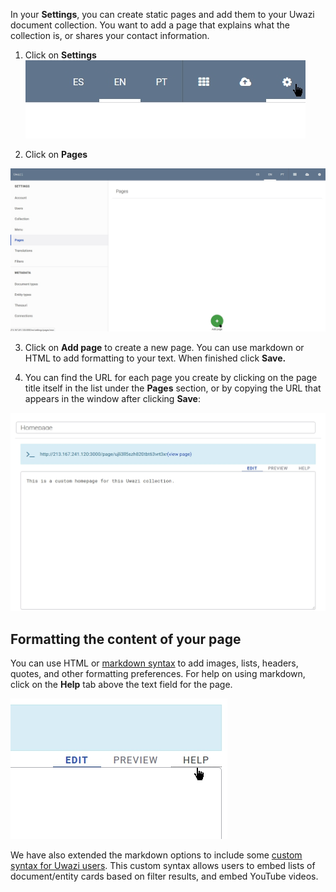 In your **Settings**, you can create static pages and add them to your Uwazi document collection. You want to add a page that explains what the collection is, or shares your contact information. 

1. Click on **Settings**
![Gear icon](https://raw.githubusercontent.com/huridocs/uwazi-assets/master/wiki/screenshots/settings_link.jpg)

2. Click on **Pages**

![Create pages](https://raw.githubusercontent.com/huridocs/uwazi-assets/master/wiki/screenshots/pages.jpg)

3. Click on **Add page** to create a new page. You can use markdown or HTML to add formatting to your text. When finished click **Save.**

4. You can find the URL for each page you create by clicking on the page title itself in the list under the **Pages** section, or by copying the URL that appears in the window after clicking **Save**:

![Find URL](https://raw.githubusercontent.com/huridocs/uwazi-assets/master/wiki/screenshots/pages_link.jpg)

## Formatting the content of your page

You can use HTML or [markdown syntax](https://guides.github.com/features/mastering-markdown/) to add images, lists, headers, quotes, and other formatting preferences. For help on using markdown, click on the **Help** tab above the text field for the page. 

![markdown help](https://raw.githubusercontent.com/huridocs/uwazi-assets/master/wiki/screenshots/markdown_help.jpg)

We have also extended the markdown options to include some [custom syntax for Uwazi users](https://github.com/huridocs/uwazi/wiki/Custom-Syntax). This custom syntax allows users to embed lists of document/entity cards based on filter results, and embed YouTube videos.